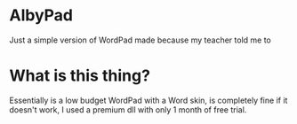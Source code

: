 # AlbyPad
Just a simple version of WordPad made because my teacher told me to <br>

# What is this thing? <br>
Essentially is a low budget WordPad with a Word skin, is completely fine if it doesn't work, I used a premium dll with only 1 month of free trial.
